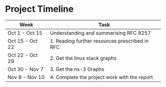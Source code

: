 # Project Timeline

| Week  | Task |
| ------------- | ------------- |
| Oct 1 - Oct 15  | Understanding and summarising RFC 8257  |
| Oct 15 - Oct 22 |1. Reading further resources prescribed in RFC  |
| Oct 22 - Oct 29 |2. Get the linux stack graphs |
| Oct 30 - Nov 7 |3. Get the ns-3 Graphs |
| Nov 8 - Nov 10 |4. Complete the project work with the report|
